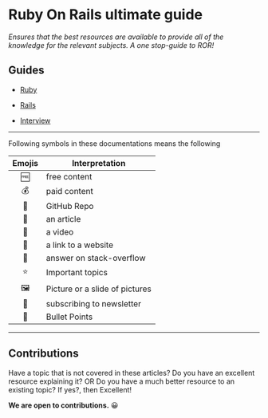 # Ruby On Rails ultimate guide

_Ensures that the best resources are available to provide all of the knowledge for the relevant subjects. A one stop-guide to ROR!_

## Guides

- [Ruby](https://github.com/JuzerShakir/becoming_ruby_on_rails_dev/blob/master/ruby.md)

- [Rails](https://github.com/JuzerShakir/becoming_ruby_on_rails_dev/blob/master/rails.md)

- [Interview](https://github.com/JuzerShakir/becoming_ruby_on_rails_dev/blob/master/interview.md)

---

Following symbols in these documentations means the following

| Emojis | Interpretation                 |
| :----: | ------------------------------ |
|   🆓   | free content                   |
|   💰   | paid content                   |
|   📓   | GitHub Repo                    |
|   📃   | an article                     |
|   🎥   | a video                        |
|   🔖   | a link to a website            |
|   🙋   | answer on stack-overflow       |
|   ⭐   | Important topics               |
|   🖼️   | Picture or a slide of pictures |
|   📧   | subscribing to newsletter      |
|   🔘   | Bullet Points                  |

---

## Contributions

Have a topic that is not covered in these articles? Do you have an excellent resource explaining it? OR Do you have a much better resource to an existing topic? If yes?, then Excellent!

**We are open to contributions.** 😀
